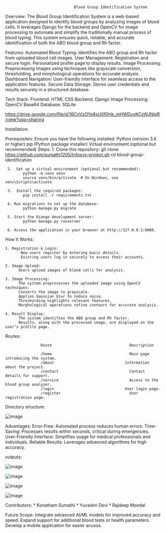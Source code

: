                                    Blood Group Identification System


Overview:
      The Blood Group Identification System is a web-based application designed to identify blood groups by analyzing images of blood cells. It leverages Django for the backend and OpenCV for image processing to automate and simplify the traditionally manual process of blood typing. This system ensures quick, reliable, and accurate identification of both the ABO blood group and Rh factor.

Features:
      Automated Blood Typing: Identifies the ABO group and Rh factor from uploaded blood cell images.
      User Management:
      Registration and secure login.
      Personalized profile page to display results.
      Image Processing:
      Preprocessing images using techniques like grayscale conversion, thresholding, and morphological operations for accurate analysis.
      Dashboard Navigation: User-friendly interface for seamless access to the application features.
      Secure Data Storage: Stores user credentials and results securely in a structured database.

Tech Stack:
      Frontend:
            HTML
            CSS
      Backend:
            Django
      Image Processing:
            OpenCV
            Base64
      Database:
            SQLite

https://drive.google.com/file/d/16CnVzOYe8sU0f0He_mHWDuvKCsWJNipR/view?usp=sharing

Installation:

Prerequisites:
       Ensure you have the following installed:
            Python (version 3.8 or higher)
            pip (Python package installer)
            Virtual environment (optional but recommended)
      Steps:
     1.  Clone this repository:
            git clone https://github.com/sumathi1205/Infosys-project.git
            cd blood-group-identification

     2.  Set up a virtual environment (optional but recommended):
            python -m venv venv
            source venv/bin/activate  # On Windows, use venv\Scripts\activate

     3.  Install the required packages:
            pip install -r requirements.txt
            
     4. Run migrations to set up the database:
            python manage.py migrate

     5. Start the Django development server:
            python manage.py runserver

     6. Access the application in your browser at http://127.0.0.1:8000.



How It Works:

    1. Registration & Login:
           New users register by entering basic details.
           Existing users log in securely to access their accounts.

    2. Image Upload:
          Users upload images of blood cells for analysis.
          
    3. Image Processing:
          The system preprocesses the uploaded image using OpenCV techniques:
          Converts the image to grayscale.
          Applies Gaussian blur to reduce noise.
          Thresholding highlights relevant features.
          Morphological operations refine contours for accurate analysis.
          
    4. Result Display:
          The system identifies the ABO group and Rh factor.
          Results, along with the processed image, are displayed on the user’s profile page.


Routes:


                    Route	                                Description
                    
                    /home	                                Main page introducing the system.
                    /about	                              Information about the project.
                    /contact	                            Contact details for support.
                    /service	                            Access to the blood group analyzer.
                    /login	                              User login page.
                    /register	                            User registration page.
                    

Directory structure:

![image](https://github.com/user-attachments/assets/07bde7d0-3f9a-49f7-9054-42b2d49ad744)



Advantages:
      Error-Free: Automated process reduces human errors.
      Time-Saving: Processes results within seconds, critical during emergencies.
      User-Friendly Interface: Simplifies usage for medical professionals and individuals.
      Reliable Results: Leverages advanced algorithms for high accuracy.

outputs:

![image](https://github.com/user-attachments/assets/6d253982-bc97-4bcc-af34-2c077f8ff3ca)

![image](https://github.com/user-attachments/assets/4fd5ca0d-5e6a-4c93-89d3-c9a36ec8481c)

![image](https://github.com/user-attachments/assets/ab386a5c-d0d8-48be-ac99-ab2176d3f5a9)

![image](https://github.com/user-attachments/assets/589edaf4-0b65-443e-94fc-cff61bdacdd7)




      
Contributors:
     * Konatham Sumathi
     * Yuvashri Devi
     * Rajdeep Mondal

Future Scope:
      Integrate advanced AI/ML models for improved accuracy and speed.
      Expand support for additional blood tests or health parameters.
      Develop a mobile application for easier access.
